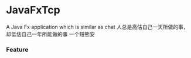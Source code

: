 # JavaFxTcp

A Java Fx application  which is similar as chat
人总是高估自己一天所做的事，却低估自己一年所能做的事
一个短熊安

####
### Feature
